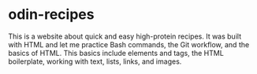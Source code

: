 # odin-recipes

This is a website about quick and easy high-protein recipes.
It was built with HTML and let me practice Bash commands, the Git workflow, and the basics of HTML. This basics include elements and tags, the HTML boilerplate, working with text, lists, links, and images.